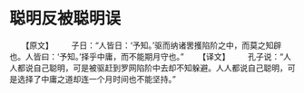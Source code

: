 # 聪明反被聪明误
　　【原文】 
　　子日：“人皆日：‘予知。’驱而纳诸罟擭陷阶之中，而莫之知辟也。人皆曰：‘予知。’择乎中庸，而不能期月守也。” 
　　【译文】 
　　孔子说：“人人都说自己聪明，可是被驱赶到罗网陷阶中去却不知躲避。人人都说自己聪明，可是选择了中庸之道却连一个月时间也不能坚持。”
 